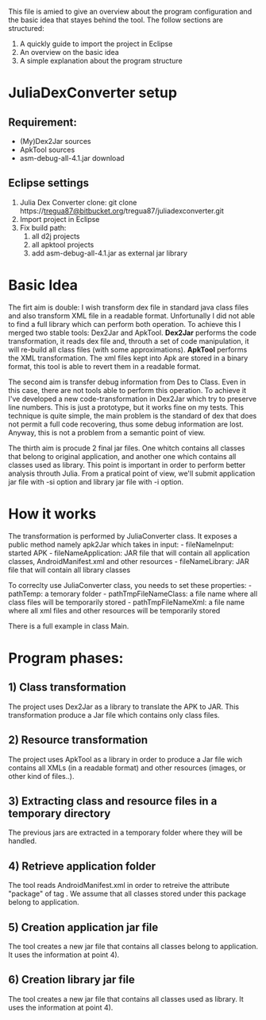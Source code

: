 This file is amied to give an overview about the program configuration and the basic idea that stayes behind the tool.
The follow sections are structured:

1. A quickly guide to import the project in Eclipse
2. An overview on the basic idea
3. A simple explanation about the program structure

# JuliaDexConverter setup

## Requirement:

- (My)Dex2Jar sources
- ApkTool sources
- asm-debug-all-4.1.jar download

## Eclipse settings

1. Julia Dex Converter clone: git clone https://tregua87@bitbucket.org/tregua87/juliadexconverter.git
2. Import project in Eclipse
3. Fix build path:
	1. all d2j projects
	2. all apktool projects
	3. add asm-debug-all-4.1.jar as external jar library
	
# Basic Idea

The firt aim is double: I wish transform dex file in standard java class files and also transform XML file in a readable format.
Unfortunally I did not able to find a full library which can perform both operation.
To achieve this I merged two stable tools: Dex2Jar and ApkTool.
**Dex2Jar** performs the code transformation, it reads dex file and, throuth a set of code manipulation, it will re-build all class files (with some approximations).
**ApkTool** performs the XML transformation. The xml files kept into Apk are stored in a binary format, this tool is able to revert them in a readable format.

The second aim is transfer debug information from Des to Class. 
Even in this case, there are not tools able to perform this operation.
To achieve it I've developed a new code-transformation in Dex2Jar which try to preserve line numbers. This is just a prototype, but it works fine on my tests.
This technique is quite simple, the main problem is the standard of dex that does not permit a full code recovering, thus some debug information are lost.
Anyway, this is not a problem from a semantic point of view.

The thirth aim is procude 2 final jar files. 
One whitch contains all classes that belong to original application, and another one which contains all classes used as library.
This point is important in order to perform better analysis throuth Julia.
From a pratical point of view, we'll submit application jar file with -si option and library jar file with -i option.

# How it works

The transformation is performed by JuliaConverter class. It exposes a public method namely apk2Jar which takes in input:
	- fileNameInput: started APK
	- fileNameApplication: JAR file that will contain all application classes, AndroidManifest.xml and other resources
	- fileNameLibrary: JAR file that will contain all library classes
	
To correclty use JuliaConverter class, you needs to set these properties:
	- pathTemp: a temorary folder
	- pathTmpFileNameClass: a file name where all class files will be temporarily stored
	- pathTmpFileNameXml: a file name where all xml files and other resources will be temporarily stored

There is a full example in class Main.

# Program phases:

## 1) Class transformation

The project uses Dex2Jar as a library to translate the APK to JAR. 
This transformation produce a Jar file which contains only class files.

## 2) Resource transformation

The project uses ApkTool as a library in order to produce a Jar file wich contains all XMLs (in a readable format) and other resources (images, or other kind of files..).

## 3) Extracting class and resource files in a temporary directory

The previous jars are extracted in a temporary folder where they will be handled.

## 4) Retrieve application folder

The tool reads AndroidManifest.xml in order to retreive the attribute "package" of tag <manifest>.
We assume that all classes stored under this package belong to application.

## 5) Creation application jar file

The tool creates a new jar file that contains all classes belong to application. It uses the information at point 4).

## 6) Creation library jar file

The tool creates a new jar file that contains all classes used as library. It uses the information at point 4).